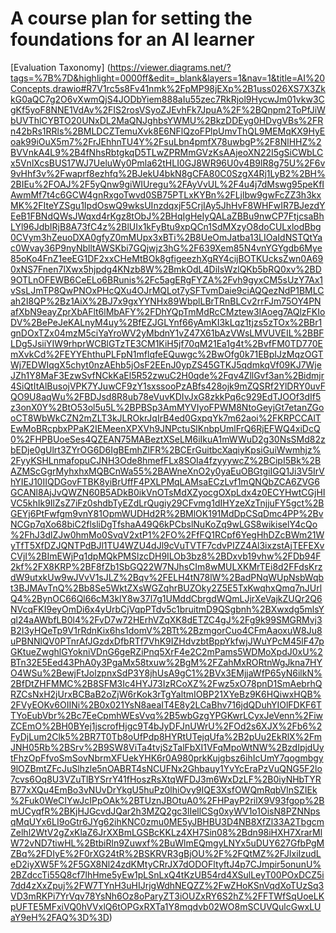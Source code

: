 # A course plan for setting the foundations for an AI learner 



[Evaluation Taxonomy] (https://viewer.diagrams.net/?tags=%7B%7D&highlight=0000ff&edit=_blank&layers=1&nav=1&title=AI%20Concepts.drawio#R7V1rc5s8Fv41nmk%2FpMP98jEXp%2B1uss026XS7X3ZkkG0aQC7g2O6vXwmQjS4JODbYiem888aIu55zec7RkRjol9HycwJm01vkw3CgKf5yoF8NNE1VdAv%2FIS2rosVSyoZJEvhFk7JpuA%2F%2BQnpm2ToPfJiWbUVThlCYBTO20UNxDL2MaQNJghbsYWMU%2BkzDDEyg0HDvgVBs%2FRn42bRs1RRls%2BMLDCZTemuXvk8E6NFlQzoFPlpUmvThQL9MEMqKX9HyEoak99iOuX5m7%2FrJEhhnTU4Y%2FsuLbn4pmfX78uwbgP%2F8NlHHZ%2BVVnkA4L9%2B4fNhsRbtgkqD5TLwZPRMmGVzKsAAjeoXN22I5gSiCWbLCx5VnlXcsBUS17WJ7UeluWy0Pmla62tHLI0GJ8WR96U0v4B9lR8g75U%2F6v9vHhf3v%2Fwaprf8ezhfq%2BJekU4bkN8gCFA80C0SzgX4Rj1LyB2%2BH%2BIEu%2FOAJ%2F5yQnw9giWIUregu%2FAyVvUL%2F4u4j7dMswg95peKfIAwmMf7t4c6GCW4gnRxgoTwvd0SB75PTLxKYBn%2FLjlbw9gwFcZZ3h3kxMK%2FIteYZSgu1IpdOswQ9wksUInzdqxjF5CrjIAy5JhHvF8WHFwIR7BJezdYEeB1FBNdQWsJWqxd4rKgz8tObJ%2BHqIgHeIyQALaZBBu9nwCP7FtjcsaBhLYl96JdbIRjB8A73fC4z%2BlUIx1kFyBtu9xpQCn1SdMXzyO8doCULxlodBbg0CVym3hZeuoDXA0gfyZ0mMUpx3xBTi%2B8UeOmJatba13LIOaIdNSTQtYac0Wvay36P9nyNblltAWSKbi7GQjwjz3hG%2F639Xem85N4vnYGYgdb6Mye85oKo4FnZ1eeEG1DF2xxCHeMtBOk8gfigeezhXgRY4cijBOTKUcksZwn0A690xNS7Fnen7lXwx5hjpdg4KNzb8W%2BmkOdL4DiIsWzlQKb5bRQ0xv%2BD9OTLnOFEWB6CeELo6BRunis%2Fc5agERgFYZA%2Fvh9gyxCM5sUzY7Ax1vSsLJmTP8QwPNOxPHcQXu4OJrMQLot7ySFTvmDaie9ciAQQezNdP1BMLCah2I8QP%2Bz1AiX%2BJ7x9gxYYNHx89WbplLBrTRnBLCv2rrFJm75OY4PNafXbN9eayZprXbAFlt6lMbAFY%2FDhYQpTmMdRcCMztew3IAoeg7AQlzFKIoDV%2BePeJeKALnyM4uy%2BfEZJGLYnf66yAmKI3kLqz1tjzs5zTOx%2BBr1gnDOxTZx04mzM5ciYaYroWV2yMbdnY1vZ47X61bAzVWsLMVUVEIL%2BBFLDg5JsiiYIW9rhprWCBlGTzTE3CM1KiH5jf70qM21Ea1g4t%2BvfFM0TD770EmXvkCd%2FEYYEhthuPLFpN1mflqfeEQuwgc%2BwOfg0k71EBpIJzMqzOGTWj7EDWIqgX5chyt0nzAEhb5jOsF2EEnJ0ypZS45GTKJ5qdmkqVf09KJ7WjeJZh1Y8MaF3EzwSvfNCkKaEl5R52zwuC2H0qde%2Fqv4ZllGvf3an%2Bidmjr4SiQtItAlBusojVPK7YJuwCF9zY1sxssooPzABfs428ojk9mZQSRf2YlDRY0uvFQO9U8aqWu%2FBDJsd8R8ub78eVuvKDIvJxG8zkkPq6c929EdTJOOf3dIf5z3onX0Y%2BtO53ol5u5L%2BPBSp3AmMYVIyoFPWM8NtoGeyjGt7etanZGooCT8WbWkCZN2mZLT3kJLROkrJqIrB4ed0GxpqYk7m62aoi%2FKRPCCAlTEwMoBRcpbxPPaK2IEMeenXPXVh9JNPctuSlKnbpUmlFrQ6RjEFWQ4xiDcQ0%2FHPBUoeSes4QZEAN75MABeztXSeLM6iIkuA1mWWuD2g30NsSMd82zbEDje0gUlrt3ZYrOG6D6IgBEmhZlFR%2BCErGuitbcXaqiyKpsiGuiWwmhjz%2FyyKSHLnmafopuCJNH3Ode8hmefFLx8SOIa4fzyyywcZ%2BCipI5Bk%2BAZMScGgrMyhxhxMQBCnWa55%2BAWneXnO2y0yaEuOBGtgiIGQ1Ji3V5IrVhYIEJ10IIQDGovFTBK8yiBrUffF4PXLPMqLAMsaECzLvf1mQNQbZCA6ZVG6GCANl8AjJvQWZN60B5ADkB0ikVnOTsMdXZyocgOXpLdx4z0ECYHwtCGjHIVC5khIk9IlZsZ7iFz0shdbTyEZdLrQugiy29CFvmg1dIHYzeXzTnjjuFY5gct%2BGEYj6PtFwfgm9vnY81OpmWUDHd2R%2BMlOK191MdDpCSqDmc4PP%2BvNCGp7qXo68biC2flsliDgTfshaA49Q6kPCbslNuKoZq9wLGS8wikiselY4cQo%2FhJ3dlZJw0hmMo0SvqV2xtP1%2FO%2FfFQ1RCpf6YegHhDZcBWm21WyTfT5XfDZJQNTPdBJl1TU4WZU4dJl9cVuTVTF7cdvPIZZ4Al3ixzstAjTEFEXvCVjI%2BImEWjPq1dpMQkPMSlzcDH9ILOb3bz8%2BDxvb19vhw%2FDb94F2kf%2FX8KRP%2BF8fZb1SbGQ22W7NJhsCIm8wMULXKMrTEi8d2FFdsKrzdW9utxkUw9wJVvV1sJLZ%2Bqv%2FELH4tN78lW%2BadPNqWUpNsbWqbt3BJMAvTnQ%2Bb8Se5WktZXsWGZqhrBUZOky2Z5E5TxKwqhxQmq7nJUrlQ4%2BynOC66Ql66cM3klY8w37l7g1UMddCbrgdWQmLJjrXeVajkZUQr2Q6NVcqFKI9eyOmDi6x4yUrbCjVqpPTdv5c1bruitmD9QSgbnh%2BXwxdg5mlsYql24aAWbfLB0l4%2FvD7w72HErhVZqXK8dETZC4gJ%2Fg9k99SMGRMvj3B2I3yHQeTp9V1rRdnKix6hs1domV%2BTt%2BzmgorCuo4CFmAaoxuW8Ju8uPBNNlQV0PTnrAfJGzdxDfbRTf7VhK9IZHdvzbtBppYkfwjJWuYPcM45lF47pGKtueZwghlGYokniVDnG6geRZiPnq5XrF4e2C2mPams5WDMoXpdJ0xU%2BTn32E5Eed43PhA0y3PgaMx58txuw%2BgM%2FZahMxRORtnWgJkna7HYO4WSu%2BewjFtJolzpnxSdP3Y8jhUsA9gC1%2BVx3EMjjaWfP65yN6ilkN%2BfDtZHFMMC%2B8SFM3Ic4HYJ73IzRCoXZ%2Fwz5xO78pnD1SmAebrhQRZCsNxH2jUrxBCBaB2oZjW6rKok3rTgYaltmIOBP21XYeBz9K6HQiwxHQB%2FVyEOKv6OIINi%2B0x021YsN8aeaIT4E8y2LCaBhv716jdQDuhYIOlFDKF6TTYoEubVbr%2Bc7EeCpmhWEsVvq%2B5wbGzgYPGKwrLCyxJeVenn%2FiwZCEmO%2BH0BYej1jscrofHjgc9T4bJyDFJnUWrU%2FOd2s6XJX%2Fb6%2FyDjLum2Clk5%2BR7T0Tb8oUfPdp8HYRtUTejqUfa%2B2pUu2EkRlX%2FmJNH05Rb%2BSrv%2B9SW8ViTa4tvjSzTalFbXI1VFqMpoWtNW%2BzdIpjdUytFhzOpFfvoSmSovNbrmXFUekYHK6r0A980prkKujgbsz6ihIcUmY7qogmbgy9lOZBmtZFcJuSlhzle5nOABRT4sNCUFNx2Ghbauy1YvYcEraPzVuQNG5F2lo7cvs6Oq8U3VZuTlBYSrrY41fHoszRsXtqWFDJ3m6WxDzLF%2B0iyNHbTYRB77xXQu4EmBo3vNUvDrYkgU5huPz0lhiOvy9IQE3XsfOWQmRqbVlnSZIEk%2Fuk0WeCIYwJcIPpOAk%2BTUznJBOtuA0%2FHPayP2rilX9V93fgop%2BmUCyqfR%2BKjHJGcvdJQar2h3MZQ2gc3lIellCSg0xyWV1o1OisN8PZNNpsqMqUYx6LI9oGtr6JYg62ihKNC0zmu0ME5yJBHBU3D4NB8XfZl33A2TbgcmZelhl2WtV2gZxKlaZ6JrXXBmLGSBcKKLz4XH7Sin08%2Bdn98iHXH7XrarMlW72vND7tiwHL%2BtbiRln9Zuwxf%2BuWlmEQmgyLNYx5uDUY627GfbPgMZBq%2FDIyE%2F0rXG24tR%2BSKRVR3gBjOU%2F%2FQtMZ%2FJlxiIzudLeD2iyXW5F%2F5GX8Nl24zdKMtyCRrJX7dODOFltyftJ4p7CJmpir5onunU%2BZdccTi55Q8cf7lhHme5yEw1pLSnLxQ4tKzUB54rd4XSulLeyT00POxDCZ5i7dd4zXxZpuj%2FW7TYnH3uHIJrjgWdhNEQZZ%2FwZHoKSnVqdXoTUzSq3VD3mRKPi7YrVqv78YsNh6Oz8oParyZT3iOUZxRY6S2hZ%2FFTWfSqUoeLKpUFTE5MFxiVQ0hVVxlQ6tOPGxRXTa1Y8mqdvb02WO8mSCUVQulcGwxLUaY9eH%2FAQ%3D%3D)


